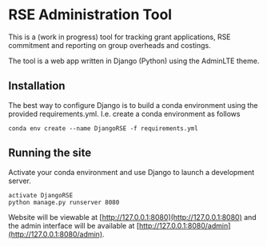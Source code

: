 # RSE Administration Tool

This is a (work in progress) tool for tracking grant applications, RSE commitment and reporting on group overheads and costings.

The tool is a web app written in Django (Python) using the AdminLTE theme.

## Installation

The best way to configure Django is to build a conda environment using the provided requirements.yml. I.e. create a conda environment as follows

    conda env create --name DjangoRSE -f requirements.yml
    
## Running the site

Activate your conda environment and use Django to launch a development server.

    activate DjangoRSE
    python manage.py runserver 8080
    
Website will be viewable at [http://127.0.0.1:8080](http://127.0.0.1:8080) and the admin interface will be available at [http://127.0.0.1:8080/admin](http://127.0.0.1:8080/admin).